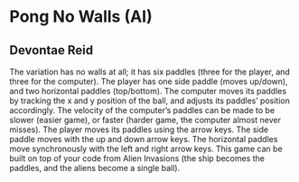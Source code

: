 # Pong No Walls (AI)
## Devontae Reid

The variation has no walls at all; it has six paddles (three for the player, and three for the computer).
The player has one side paddle (moves up/down), and two horizontal paddles (top/bottom).
The computer moves its paddles by tracking the x and y position of the ball, and adjusts its paddles’
position accordingly. The velocity of the computer’s paddles can be made to be slower (easier game),
or faster (harder game, the computer almost never misses).
The player moves its paddles using the arrow keys. The side paddle moves with the up and down
arrow keys. The horizontal paddles move synchronously with the left and right arrow keys.
This game can be built on top of your code from Alien Invasions (the ship becomes the paddles, and
the aliens become a single ball).
